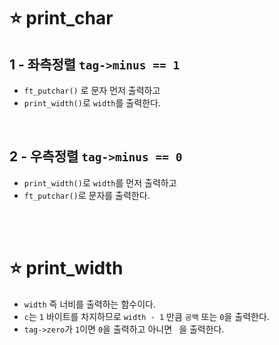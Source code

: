 ⭐ print_char
=============

1 - 좌측정렬 `tag->minus == 1`
----------------------------

- `ft_putchar()` 로 문자 먼저 출력하고
- `print_width()`로 `width`를 출력한다.

</br>

2 - 우측정렬 `tag->minus == 0`
----------------------------

- `print_width()`로 `width`를 먼저 출력하고
- `ft_putchar()`로 문자를 출력한다.

</br>
</br>

⭐ print_width
==============

- `width` 즉 너비를 출력하는 함수이다.
- `c`는 `1` 바이트를 차지하므로 `width - 1` 만큼 `공백` 또는 `0`을 출력한다.
- `tag->zero`가 `1`이면 `0`을 출력하고 아니면 ` `을 출력한다.
